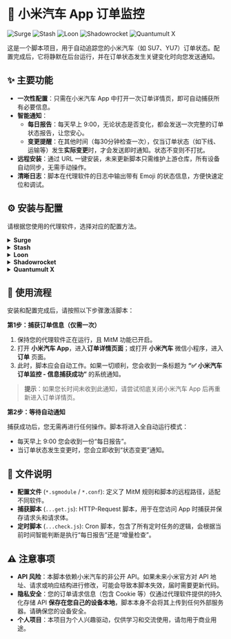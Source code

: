 # 🚗 小米汽车 App 订单监控

![Surge](https://img.shields.io/badge/Surge-✓-green) ![Stash](https://img.shields.io/badge/Stash-✓-green) ![Loon](https://img.shields.io/badge/Loon-✓-green) ![Shadowrocket](https://img.shields.io/badge/Shadowrocket-✓-green) ![Quantumult X](https://img.shields.io/badge/Quantumult%20X-✓-green)

这是一个脚本项目，用于自动追踪您的小米汽车（如 SU7、YU7）订单状态。配置完成后，它将静默在后台运行，并在订单状态发生关键变化时向您发送通知。

## ✨ 主要功能

* **一次性配置**：只需在小米汽车 App 中打开一次订单详情页，即可自动捕获所有必要信息。
* **智能通知**：
    * **每日报告**：每天早上 9:00，无论状态是否变化，都会发送一次完整的订单状态报告，让您安心。
    * **变更提醒**：在其他时间（每30分钟检查一次），仅当订单状态（如下线、运输等）发生**实际变更**时，才会发送即时通知。状态不变则不打扰。
* **远程安装**：通过 URL 一键安装，未来更新脚本只需维护上游仓库，所有设备自动同步，无需手动操作。
* **清晰日志**：脚本在代理软件的日志中输出带有 Emoji 的状态信息，方便快速定位和调试。

## ⚙️ 安装与配置

请根据您使用的代理软件，选择对应的配置方法。

<details>
<summary><strong>Surge</strong></summary>

**1. 复制模块链接**

  * **直连用户** (如海外用户):
    ```
    https://raw.githubusercontent.com/lonelyman0108/script/master/xiaomi_ev_order_monitor/surge/xiaomi_ev_order_monitor.sgmodule
    ```
  * **国内加速** (使用 `cdn.jsdelivr.net`):
    ```
    https://cdn.jsdelivr.net/gh/lonelyman0108/script@master/xiaomi_ev_order_monitor/surge/xiaomi_ev_order_monitor_cn.sgmodule
    ```
    > 注意：Jsdelivr 有缓存，更新可能存在延迟。

**2. 在 Surge 中安装模块**

  * 打开 Surge App，切换到 `首页` -\> `模块`。
  * 点击 `安装新模块`。
  * 将上一步复制的 URL 粘贴进去，点击 `好的`。
  * Surge 会自动下载并安装模块。请确保在模块列表中，该模块右侧的开关是**开启**状态。

**3. 确认 MitM 已启用**

  * 回到 Surge `首页`，点击 `MitM`。
  * 确保顶部的 `MitM` 总开关已开启。
  * 确保您已经按照 Surge 的指引，正确安装并信任了 Surge CA 证书。
  * 模块会自动将所需的主机名 `api.retail.xiaomiev.com` 添加到 MitM 主机名列表中。

</details>

<details>
<summary><strong>Stash</strong></summary>

**1. 复制覆盖链接**

  * **直连用户**:
    ```
    https://raw.githubusercontent.com/lonelyman0108/script/master/xiaomi_ev_order_monitor/stash/xiaomi_ev_order_monitor.stoverride
    ```
  * **国内加速**:
    ```
    https://cdn.jsdelivr.net/gh/lonelyman0108/script@master/xiaomi_ev_order_monitor/stash/xiaomi_ev_order_monitor_cn.stoverride
    ```

**2. 在 Stash 中安装覆盖**

  * 打开 Stash App，进入 `设置` -\> `覆盖`。
  * 点击右上角的 `+` 号，选择 `从 URL 下载`。
  * 粘贴上方复制的链接，Stash 会自动下载并启用该覆盖。

**3. 确认 MitM 已启用**

  * 确保您的 Stash 配置中已启用 MitM，并已安装和信任 Stash 的 CA 证书。
  * 该覆盖会自动添加 `api.retail.xiaomiev.com` 到 MitM 主机名列表。

</details>

<details>
<summary><strong>Loon</strong></summary>

**1. 复制插件链接**

  * **直连用户**:
    ```
    https://raw.githubusercontent.com/lonelyman0108/script/master/xiaomi_ev_order_monitor/loon/xiaomi_ev_order_monitor.plugin
    ```
  * **国内加速**:
    ```
    https://cdn.jsdelivr.net/gh/lonelyman0108/script@master/xiaomi_ev_order_monitor/loon/xiaomi_ev_order_monitor_cn.plugin
    ```

**2. 在 Loon 中添加插件**

  * 打开 Loon App，切换到 `配置` 标签页。
  * 找到并点击 `插件`，然后点击右上角的 `+` 号。
  * 将复制的链接粘贴到 `URL` 字段，点击 `确认` 添加。

**3. 确认 MitM 已启用**

  * 确保您已在 Loon 的 `配置` 中启用了 MitM，并正确安装了 CA 证书。
  * 插件会自动处理 `hostname`。

</details>

<details>
<summary><strong>Shadowrocket</strong></summary>

**1. 复制模块链接**

  * **直连用户**:
    ```
    https://raw.githubusercontent.com/lonelyman0108/script/master/xiaomi_ev_order_monitor/shadowrocket/xiaomi_ev_order_monitor.module
    ```
  * **国内加速**:
    ```
    https://cdn.jsdelivr.net/gh/lonelyman0108/script@master/xiaomi_ev_order_monitor/shadowrocket/xiaomi_ev_order_monitor_cn.module
    ```

**2. 在 Shadowrocket 中安装模块**

  * 打开 Shadowrocket，进入 `配置` 页面，点击任意一个配置文件进入编辑。
  * 在 `[Rule]` 部分上方添加 `[Module]` 段，然后粘贴模块链接。
  * 或者，直接通过 URL 导入模块。

**3. 确认 MitM 已启用**

  * 在 Shadowrocket 的 `配置` -\> `模块` 中启用 MitM，并确保 CA 证书已安装并受信任。

</details>

<details>
<summary><strong>Quantumult X</strong></summary>

**1. 复制配置文件链接**

  * **直连用户**:
    ```
    https://raw.githubusercontent.com/lonelyman0108/script/master/xiaomi_ev_order_monitor/qx/xiaomi_ev_order_monitor.conf
    ```
  * **国内加速**:
    ```
    https://cdn.jsdelivr.net/gh/lonelyman0108/script@master/xiaomi_ev_order_monitor/qx/xiaomi_ev_order_monitor_cn.conf
    ```

**2. 在 Quantumult X 中引用配置**

  * 打开 Quantumult X，点击右下角的 `风车` 图标，进入 `配置文件` -\> `编辑`。
  * 在 `[rewrite_local]` 和 `[task_local]` 部分，通过远程链接引用此配置文件。
  * 或者，在 `[General]` 下添加 `resource_parser_enable=true`，然后在 `[rewrite_remote]` 和 `[task_remote]` 中添加链接。

**3. 确认 MitM 已启用**

  * 在 Quantumult X 的设置中，确保 MitM 已开启，并且证书已正确安装和信任。
  * 在 `[mitm]` 部分确保 `hostname = api.retail.xiaomiev.com` 已被包含。

</details>


## 🚀 使用流程

安装和配置完成后，请按照以下步骤激活脚本：

**第1步：捕获订单信息（仅需一次）**

1.  保持您的代理软件正在运行，且 MitM 功能已开启。
2.  打开 **小米汽车 App**，进入**订单详情页面**；或打开 **小米汽车** 微信小程序，进入 **订单** 页面。
3.  此时，脚本应会自动工作。如果一切顺利，您会收到一条标题为 **“✅ 小米汽车订单监控 - 信息捕获成功”** 的系统通知。

> **提示**：如果您长时间未收到此通知，请尝试彻底关闭小米汽车 App 后再重新进入订单详情页。

**第2步：等待自动通知**

捕获成功后，您无需再进行任何操作。脚本将进入全自动运行模式：
* 每天早上 9:00 您会收到一份“每日报告”。
* 当订单状态发生变更时，您会立即收到“状态变更”通知。

## 📄 文件说明

* **配置文件** (`*.sgmodule` / `*.conf`): 定义了 MitM 规则和脚本的远程路径，适配不同软件。
* **捕获脚本** (`...get.js`): HTTP-Request 脚本，用于在您访问 App 时捕获并保存请求头和请求体。
* **定时脚本** (`...check.js`): Cron 脚本，包含了所有定时任务的逻辑，会根据当前时间智能判断是执行“每日报告”还是“增量检查”。

## ⚠️ 注意事项

* **API 风险**：本脚本依赖小米汽车的非公开 API。如果未来小米官方对 API 地址、请求或响应结构进行修改，可能会导致本脚本失效，届时需要更新代码。
* **隐私安全**：您的订单请求信息（包含 Cookie 等）仅通过代理软件提供的持久化存储 API **保存在您自己的设备本地**，脚本本身不会将其上传到任何外部服务器。请确保您的设备安全。
* **个人项目**：本项目为个人兴趣驱动，仅供学习和交流使用，请勿用于商业用途。